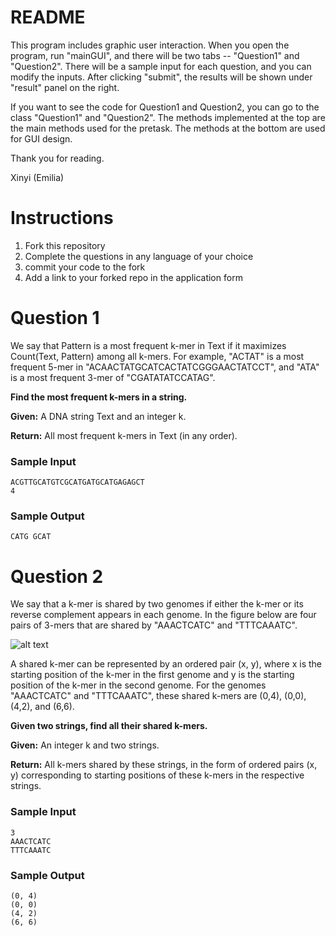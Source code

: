 # README
This program includes graphic user interaction. When you open the program, run "mainGUI", and there will be two tabs -- "Question1" and "Question2". There will be a sample input for each question, and you can modify the inputs. After clicking "submit", the results will be shown under "result" panel on the right.

If you want to see the code for Question1 and Question2, you can go to the class "Question1" and "Question2". The methods implemented at the top are the main methods used for the pretask. The methods at the bottom are used for GUI design.

Thank you for reading.

Xinyi (Emilia)


# Instructions
1. Fork this repository
2. Complete the questions in any language of your choice
4. commit your code to the fork
3. Add a link to your forked repo in the application form
# Question 1
We say that Pattern is a most frequent k-mer in Text if it maximizes Count(Text, Pattern) among all k-mers. For example, "ACTAT" is a most frequent 5-mer in "ACAACTATGCATCACTATCGGGAACTATCCT", and "ATA" is a most frequent 3-mer of "CGATATATCCATAG".

**Find the most frequent k-mers in a string.**

**Given:** A DNA string Text and an integer k.

**Return:** All most frequent k-mers in Text (in any order).
### Sample Input
```
ACGTTGCATGTCGCATGATGCATGAGAGCT
4
```
### Sample Output
```
CATG GCAT
```
# Question 2
We say that a k-mer is shared by two genomes if either the k-mer or its reverse complement appears in each genome. In the figure below are four pairs of 3-mers that are shared by "AAACTCATC" and "TTTCAAATC".

![alt text](http://rosalind.info/media/problems/ba6e/shared_k-mers.png)

A shared k-mer can be represented by an ordered pair (x, y), where x is the starting position of the k-mer in the first genome and y is the starting position of the k-mer in the second genome. For the genomes "AAACTCATC" and "TTTCAAATC", these shared k-mers are (0,4), (0,0), (4,2), and (6,6).

**Given two strings, find all their shared k-mers.**

**Given:** An integer k and two strings.

**Return:** All k-mers shared by these strings, in the form of ordered pairs (x, y) corresponding to starting positions of these k-mers in the respective strings.
### Sample Input
```
3
AAACTCATC
TTTCAAATC
```
### Sample Output
```
(0, 4)
(0, 0)
(4, 2)
(6, 6)
```
